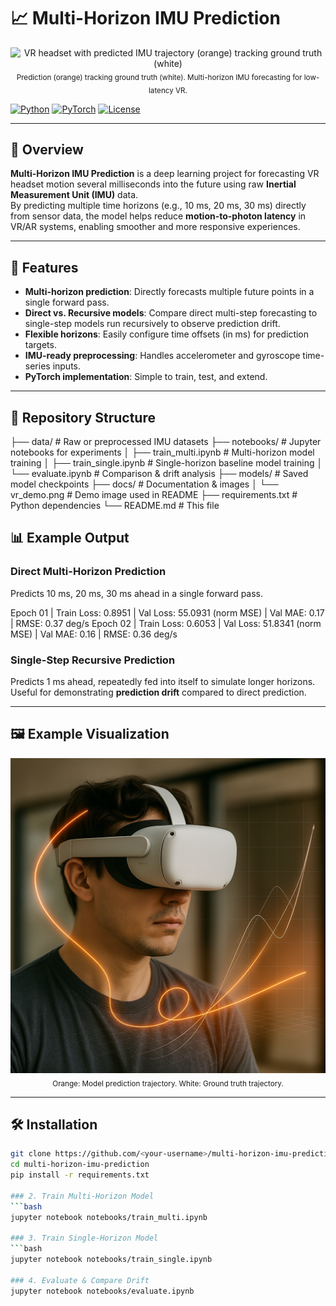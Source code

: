 # 📈 Multi-Horizon IMU Prediction

<p align="center">
  <img src="docs/vr_demo.png" alt="VR headset with predicted IMU trajectory (orange) tracking ground truth (white)" width="820">
  <br/>
  <sub>Prediction (orange) tracking ground truth (white). Multi-horizon IMU forecasting for low-latency VR.</sub>
</p>

[![Python](https://img.shields.io/badge/python-3.10%2B-blue.svg)](https://www.python.org/)
[![PyTorch](https://img.shields.io/badge/PyTorch-2.0%2B-ee4c2e.svg?logo=pytorch)](https://pytorch.org/)
[![License](https://img.shields.io/badge/License-MIT-green.svg)](LICENSE)

---

## 📜 Overview

**Multi-Horizon IMU Prediction** is a deep learning project for forecasting VR headset motion several milliseconds into the future using raw **Inertial Measurement Unit (IMU)** data.  
By predicting multiple time horizons (e.g., 10 ms, 20 ms, 30 ms) directly from sensor data, the model helps reduce **motion-to-photon latency** in VR/AR systems, enabling smoother and more responsive experiences.

---

## 🚀 Features

- **Multi-horizon prediction**: Directly forecasts multiple future points in a single forward pass.
- **Direct vs. Recursive models**: Compare direct multi-step forecasting to single-step models run recursively to observe prediction drift.
- **Flexible horizons**: Easily configure time offsets (in ms) for prediction targets.
- **IMU-ready preprocessing**: Handles accelerometer and gyroscope time-series inputs.
- **PyTorch implementation**: Simple to train, test, and extend.

---

## 📂 Repository Structure

├── data/ # Raw or preprocessed IMU datasets
├── notebooks/ # Jupyter notebooks for experiments
│ ├── train_multi.ipynb # Multi-horizon model training
│ ├── train_single.ipynb # Single-horizon baseline model training
│ └── evaluate.ipynb # Comparison & drift analysis
├── models/ # Saved model checkpoints
├── docs/ # Documentation & images
│ └── vr_demo.png # Demo image used in README
├── requirements.txt # Python dependencies
└── README.md # This file


## 📊 Example Output

### Direct Multi-Horizon Prediction
Predicts 10 ms, 20 ms, 30 ms ahead in a single forward pass.

Epoch 01 | Train Loss: 0.8951 | Val Loss: 55.0931 (norm MSE) | Val MAE: 0.17 | RMSE: 0.37 deg/s
Epoch 02 | Train Loss: 0.6053 | Val Loss: 51.8341 (norm MSE) | Val MAE: 0.16 | RMSE: 0.36 deg/s

### Single-Step Recursive Prediction
Predicts 1 ms ahead, repeatedly fed into itself to simulate longer horizons.  
Useful for demonstrating **prediction drift** compared to direct prediction.

---

## 🖼 Example Visualization

<p align="center">
  <img src="docs/vrDemoPicture.png" alt="IMU multi-horizon prediction demo" width="700">
  <br/>
  <sub>Orange: Model prediction trajectory. White: Ground truth trajectory.</sub>
</p>

---

## 🛠 Installation

```bash
git clone https://github.com/<your-username>/multi-horizon-imu-prediction.git
cd multi-horizon-imu-prediction
pip install -r requirements.txt

### 2. Train Multi-Horizon Model
```bash
jupyter notebook notebooks/train_multi.ipynb

### 3. Train Single-Horizon Model
```bash
jupyter notebook notebooks/train_single.ipynb

### 4. Evaluate & Compare Drift
jupyter notebook notebooks/evaluate.ipynb
